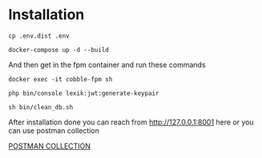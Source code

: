 # Installation

```
cp .env.dist .env
```

```
docker-compose up -d --build
```

And then get in the fpm container and run these commands
```
docker exec -it cobble-fpm sh
```
```
php bin/console lexik:jwt:generate-keypair
```
```
sh bin/clean_db.sh
```

After installation done you can reach from http://127.0.0.1:8001 here or you can use postman collection

[POSTMAN COLLECTION](https://github.com/barisaskaleli/cobbleweb-task/blob/main/API.postman_collection.json)